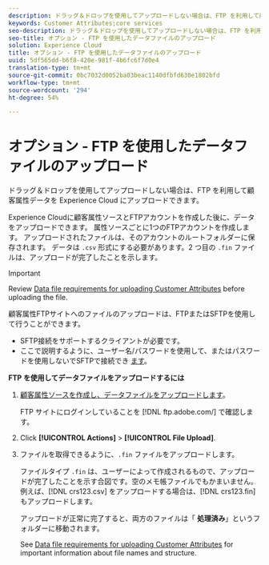 ```yaml
---
description: ドラッグ＆ドロップを使用してアップロードしない場合は、FTP を利用して顧客属性データを Experience Cloud にアップロードできます。
keywords: Customer Attributes;core services
seo-description: ドラッグ＆ドロップを使用してアップロードしない場合は、FTP を利用して顧客属性データを Experience Cloud にアップロードできます。
seo-title: オプション - FTP を使用したデータファイルのアップロード
solution: Experience Cloud
title: オプション - FTP を使用したデータファイルのアップロード
uuid: 5df565dd-b6f8-420e-981f-4b6fc6f7d0e4
translation-type: tm+mt
source-git-commit: 0bc7032d0052ba03beac1140dfbfd630e1802bfd
workflow-type: tm+mt
source-wordcount: '294'
ht-degree: 54%

---
```



# オプション - FTP を使用したデータファイルのアップロード

ドラッグ＆ドロップを使用してアップロードしない場合は、FTP を利用して顧客属性データを Experience Cloud にアップロードできます。

Experience Cloudに顧客属性ソースとFTPアカウントを作成した後に、データをアップロードできます。 属性ソースごとに1つのFTPアカウントを作成します。 アップロードされたファイルは、そのアカウントのルートフォルダーに保存されます。 データは `.csv` 形式にする必要があります。2 つ目の `.fin` ファイルは、アップロードが完了したことを示します。

>[!IMPORTANT]
>
>Review [Data file requirements for uploading Customer Attributes](../attributes/crs-data-file.md#concept_DE908F362DF24172BFEF48E1797DAF19) before uploading the file.

顧客属性FTPサイトへのファイルのアップロードは、FTPまたはSFTPを使用して行うことができます。

* SFTP接続をサポートするクライアントが必要です。
* ここで説明するように、ユーザー名/パスワードを使用して、またはパスワードを使用しないでSFTPで接続でき [ます](https://docs.adobe.com/help/en/analytics/export/ftp-and-sftp/secure-file-transfer-protocol/ftp-sftp-cert-auth.html)。

**FTP を使用してデータファイルをアップロードするには**

1. [顧客属性ソースを作成し、データファイルをアップロードします](../attributes/t-crs-usecase.md#task_BCC327B2A0EF4A1BBB2934013AB92B78)。

   FTP サイトにログインしていることを [!DNL ftp.adobe.com/<sftpname>] で確認します。

1. Click **[!UICONTROL Actions]** > **[!UICONTROL File Upload]**.

1. ファイルを取得できるように、`.fin` ファイルをアップロードします。

   ファイルタイプ `.fin` は、ユーザーによって作成されるもので、アップロードが完了したことを示す合図です。空のメモ帳ファイルでもかまいません。例えば、[!DNL crs123.csv] をアップロードする場合は、[!DNL crs123.fin] もアップロードします。

   アップロードが正常に完了すると、両方のファイルは「 **処理済み**」というフォルダーに移動されます。

   See [Data file requirements for uploading Customer Attributes](../attributes/crs-data-file.md#concept_DE908F362DF24172BFEF48E1797DAF19) for important information about file names and structure.
